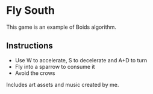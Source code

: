 # Fly South
This game is an example of Boids algorithm.
## Instructions
* Use W to accelerate, S to decelerate and A+D to turn
* Fly into a sparrow to consume it
* Avoid the crows

Includes art assets and music created by me.
